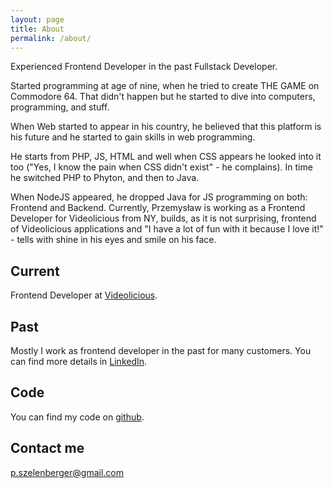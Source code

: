 ```yaml
---
layout: page
title: About
permalink: /about/
---
```


Experienced Frontend Developer in the past Fullstack Developer.

Started programming at age of nine, when he tried to create THE GAME on Commodore 64. That didn't happen but he started to dive into computers, programming, and stuff.

When Web started to appear in his country, he believed that this platform is his future and he started to gain skills in web programming.

He starts from PHP, JS, HTML and well when CSS appears he looked into it too ("Yes, I know the pain when CSS didn't exist" - he complains). In time he switched PHP to Phyton, and then to Java.

When NodeJS appeared, he dropped Java for JS programming on both: Frontend and Backend. Currently, Przemysław is working as a Frontend Developer for Videolicious from NY, builds, as it is not surprising, frontend of Videolicious applications and "I have a lot of fun with it because I love it!" - tells with shine in his eyes and smile on his face.

## Current

Frontend Developer at [Videolicious](https://videolicious.com).

## Past

Mostly I work as frontend developer in the past for many customers. You can find more details in [LinkedIn](https://www.linkedin.com/in/przemyslawszelenberger/).

## Code

You can find my code on [github](https://github.com/th3mon).

## Contact me

[p.szelenberger@gmail.com](mailto:p.szelenberger@gmail.com)